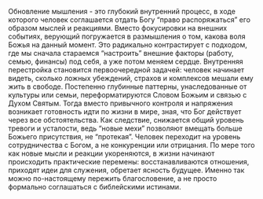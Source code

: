 Обновление мышления - это глубокий внутренний процесс, в ходе которого человек соглашается отдать Богу “право распоряжаться” его образом мыслей и реакциями. Вместо фокусировки на внешних событиях, верующий погружается в размышления о том, какова воля Божья на данный момент. Это радикально контрастирует с подходом, где мы сначала стараемся “настроить” внешние факторы (работу, семью, финансы) под себя, а уже потом меняем сердце. Внутренняя перестройка становится первоочередной задачей: человек начинает видеть, сколько ложных убеждений, страхов и комплексов мешали ему жить в свободе. Постепенно глубинные паттерны, унаследованные от культуры или семьи, переформатируются Словом Божьим и связью с Духом Святым. Тогда вместо привычного контроля и напряжения возникает готовность идти по жизни в мире, зная, что Бог действует через все обстоятельства. Как следствие, снижается общий уровень тревоги и усталости, ведь “новые мехи” позволяют вмещать больше Божьего присутствия, не “протекая”. Человек переходит на уровень сотрудничества с Богом, а не конкуренции или отрицания. По мере того как новые мысли и реакции укореняются, в жизни начинают происходить практические перемены: восстанавливаются отношения, приходят идеи для служения, обретает ясность будущее. Именно так можно по-настоящему пережить благословение, а не просто формально соглашаться с библейскими истинами. 